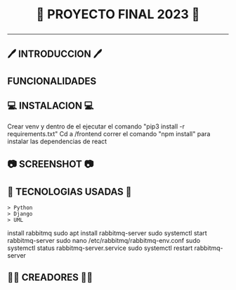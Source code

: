 #  <p align="center">🔧 PROYECTO FINAL 2023 🔧</p>
***

## 🖊️ INTRODUCCION 🖊️

## FUNCIONALIDADES 

## 💻 INSTALACION 💻
Crear venv y dentro de el ejecutar el comando "pip3 install -r requirements.txt"
Cd a /frontend
correr el comando "npm install" para instalar las dependencias de react
## 📷 SCREENSHOT 📷

## 🦾 TECNOLOGIAS USADAS 🦾
```
> Python
> Django
> UML
```

install rabbitmq
sudo apt install rabbitmq-server
sudo systemctl start rabbitmq-server
sudo nano /etc/rabbitmq/rabbitmq-env.conf
sudo systemctl status rabbitmq-server.service
sudo systemctl restart rabbitmq-server

## 🧙‍♂️ CREADORES 🧙‍♂️
```
```
